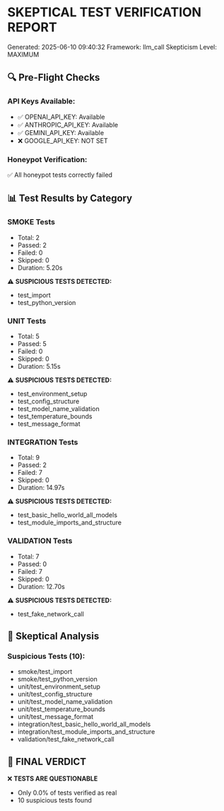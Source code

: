 # SKEPTICAL TEST VERIFICATION REPORT

Generated: 2025-06-10 09:40:32
Framework: llm_call
Skepticism Level: MAXIMUM

## 🔍 Pre-Flight Checks

### API Keys Available:
- ✅ OPENAI_API_KEY: Available
- ✅ ANTHROPIC_API_KEY: Available
- ✅ GEMINI_API_KEY: Available
- ❌ GOOGLE_API_KEY: NOT SET

### Honeypot Verification:
✅ All honeypot tests correctly failed

## 📊 Test Results by Category


### SMOKE Tests
- Total: 2
- Passed: 2
- Failed: 0
- Skipped: 0
- Duration: 5.20s

⚠️  **SUSPICIOUS TESTS DETECTED:**
- test_import
- test_python_version

### UNIT Tests
- Total: 5
- Passed: 5
- Failed: 0
- Skipped: 0
- Duration: 5.15s

⚠️  **SUSPICIOUS TESTS DETECTED:**
- test_environment_setup
- test_config_structure
- test_model_name_validation
- test_temperature_bounds
- test_message_format

### INTEGRATION Tests
- Total: 9
- Passed: 2
- Failed: 7
- Skipped: 0
- Duration: 14.97s

⚠️  **SUSPICIOUS TESTS DETECTED:**
- test_basic_hello_world_all_models
- test_module_imports_and_structure

### VALIDATION Tests
- Total: 7
- Passed: 0
- Failed: 7
- Skipped: 0
- Duration: 12.70s

⚠️  **SUSPICIOUS TESTS DETECTED:**
- test_fake_network_call

## 🚨 Skeptical Analysis

### Suspicious Tests (10):
- smoke/test_import
- smoke/test_python_version
- unit/test_environment_setup
- unit/test_config_structure
- unit/test_model_name_validation
- unit/test_temperature_bounds
- unit/test_message_format
- integration/test_basic_hello_world_all_models
- integration/test_module_imports_and_structure
- validation/test_fake_network_call

## 🎯 FINAL VERDICT

❌ **TESTS ARE QUESTIONABLE**
- Only 0.0% of tests verified as real
- 10 suspicious tests found
